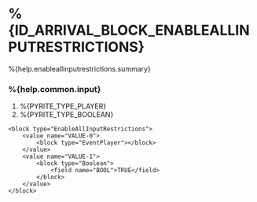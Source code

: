 # %{ID_ARRIVAL_BLOCK_ENABLEALLINPUTRESTRICTIONS}

%{help.enableallinputrestrictions.summary}

### %{help.common.input}

1. %{PYRITE_TYPE_PLAYER}
2. %{PYRITE_TYPE_BOOLEAN}

```
<block type="EnableAllInputRestrictions">
    <value name="VALUE-0">
        <block type="EventPlayer"></block>
    </value>
    <value name="VALUE-1">
        <block type="Boolean">
            <field name="BOOL">TRUE</field>
        </block>
    </value>
</block>
```
